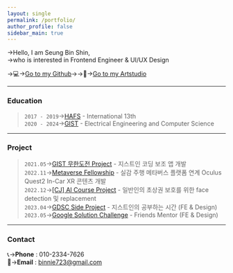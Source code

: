 ```yaml
---
layout: single
permalink: /portfolio/
author_profile: false
sidebar_main: true
---
```

    
→Hello, I am Seung Bin Shin, <br/>
→who is interested in Frontend Engineer & UI/UX Design <br/>  

→💻→[Go to my Github](https://github.com/binnie723)→→🎨→[Go to my Artstudio](https://binnie723.myportfolio.com/)<br/>  
  

---      
### Education
>`2017 - 2019`→[HAFS](http://www.hafs.hs.kr/) - International 13th  
>`2020 - 2024`→[GIST](https://www.gist.ac.kr/kr/main.html) - Electrical Engineering and Computer Science
>
  

---
### Project

>`2021.05`→[GIST 무한도전 Project](https://github.com/Minyeol/Gico) - 지스트인 코딩 보조 앱 개발  
>`2022.11`→[Metaverse Fellowship](https://www.youtube.com/watch?v=21SCi9VS5i8) - 실감 주행 메타버스 플랫폼 연계 Oculus Quest2 In-Car XR 콘텐츠 개발  
>`2022.12`→[[CJ] AI Course Project](https://github.com/binnie723/CJ_PBL2) - 일반인의 초상권 보호를 위한  face detection 및 replacement   
>`2023.04`→[GDSC Side Project](https://github.com/GDSC-GIST/2nd_2023_Ggongsi) - 지스트인의 공부하는 시간 (FE & Design)   
>`2023.05`→[Google Solution Challenge](https://www.youtube.com/watch?v=v39WYfTsenQ) - Friends Mentor (FE & Design)   


---  
### Contact

📞→**Phone** : 010-2334-7626  
📩→**Email** : binnie723@gmail.com
  


